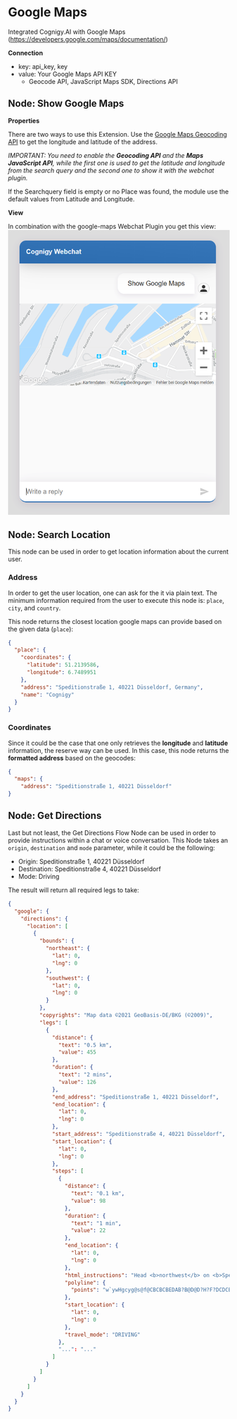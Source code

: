 # Google Maps
Integrated Cognigy.AI with Google Maps (https://developers.google.com/maps/documentation/)

**Connection**

- key:  api_key, key
- value: Your Google Maps API KEY
  - Geocode API, JavaScript Maps SDK, Directions API

## Node: Show Google Maps

**Properties**

There are two ways to use this Extension. Use the [Google Maps Geocoding API](https://developers.google.com/maps/documentation/geocoding/start) to get the longitude and latitude of the address. 

*IMPORTANT: You need to enable the **Geocoding API** and the **Maps JavaScript API**, while the first one is used to get the latitude and longitude from the search query and the second one to show it with the webchat plugin.*

If the Searchquery field is empty or no Place was found, the module use the default values from Latitude and Longitude. 

**View**

In combination with the google-maps Webchat Plugin you get this view:
![Create Location Node](./docs/google-maps-Webchat.png)

## Node: Search Location

This node can be used in order to get location information about the current user.

### Address

In order to get the user location, one can ask for the it via plain text. The minimum information required from the user to execute this node is: `place`, `city`, and `country`. 

This node returns the closest location google maps can provide based on the given data (`place`):

```json 
{
  "place": {
    "coordinates": {
      "latitude": 51.2139586,
      "longitude": 6.7489951
    },
    "address": "Speditionstraße 1, 40221 Düsseldorf, Germany",
    "name": "Cognigy"
  }
}
```

### Coordinates

Since it could be the case that one only retrieves the **longitude** and **latitude** information, the reserve way can be used. In this case, this node returns the **formatted address** based on the geocodes:

```json
{
  "maps": {
    "address": "Speditionstraße 1, 40221 Düsseldorf"
}
```

## Node: Get Directions

Last but not least, the Get Directions Flow Node can be used in order to provide instructions within a chat or voice conversation. This Node takes an `origin`, `destination` and `mode` parameter, while it could be the following:

- Origin: Speditionstraße 1, 40221 Düsseldorf
- Destination: Speditionstraße 4, 40221 Düsseldorf
- Mode: Driving

The result will return all required legs to take:

```json
{
  "google": {
    "directions": {
      "location": [
        {
          "bounds": {
            "northeast": {
              "lat": 0,
              "lng": 0
            },
            "southwest": {
              "lat": 0,
              "lng": 0
            }
          },
          "copyrights": "Map data ©2021 GeoBasis-DE/BKG (©2009)",
          "legs": [
            {
              "distance": {
                "text": "0.5 km",
                "value": 455
              },
              "duration": {
                "text": "2 mins",
                "value": 126
              },
              "end_address": "Speditionstraße 1, 40221 Düsseldorf",
              "end_location": {
                "lat": 0,
                "lng": 0
              },
              "start_address": "Speditionstraße 4, 40221 Düsseldorf",
              "start_location": {
                "lat": 0,
                "lng": 0
              },
              "steps": [
                {
                  "distance": {
                    "text": "0.1 km",
                    "value": 98
                  },
                  "duration": {
                    "text": "1 min",
                    "value": 22
                  },
                  "end_location": {
                    "lat": 0,
                    "lng": 0
                  },
                  "html_instructions": "Head <b>northwest</b> on <b>Speditionstraße</b>",
                  "polyline": {
                    "points": "w`ywHgcyg@s@f@CBCBCBEDAB?B@D@D?H?F?DCDCBu@h@"
                  },
                  "start_location": {
                    "lat": 0,
                    "lng": 0
                  },
                  "travel_mode": "DRIVING"
                },
                "...": "..."
              ]
            }
          ]
        }
      ]
    }
  }
}
```